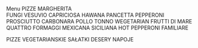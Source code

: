 Menu
PIZZE
MARGHERITA  
FUNGI 
VESUVIO 
CAPRICIOSA 
HAWANA 
PANCETTA 
PEPPERONI 
PROSCIUTTO 
CARBONARA 
POLLO 
TONNO 
WEGETARIAN 
FRUTTI DI MARE 
QUATTRO FORMAGGI
MEXICANA
SICILIANA 
HOT PEPPERONI 
FAMILIARE

PIZZE VEGETARIANSKIE
SAŁATKI 
DESERY
NAPOJE


